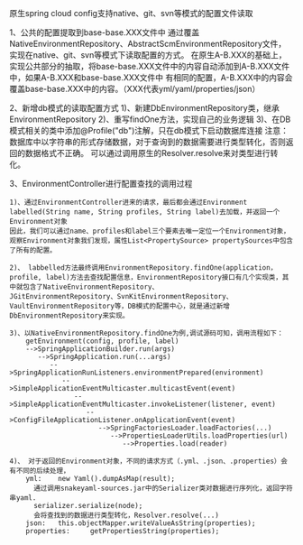 原生spring cloud config支持native、git、svn等模式的配置文件读取

1、公共的配置提取到base-base.XXX文件中
    通过覆盖NativeEnvironmentRepository、AbstractScmEnvironmentRepository文件，实现在native、git、svn等模式下读取配置的方式。
在原生A-B.XXX的基础上，实现公共部分的抽取，将base-base.XXX文件中的内容自动添加到A-B.XXX文件中，如果A-B.XXX和base-base.XXX文件中
有相同的配置，A-B.XXX中的内容会覆盖base-base.XXX中的内容。（XXX代表yml/yaml/properties/json）

2、新增db模式的读取配置方式
    1)、新建DbEnvironmentRepository类，继承EnvironmentRepository
    2)、重写findOne方法，实现自己的业务逻辑
    3)、在DB模式相关的类中添加@Profile("db")注解，只在db模式下启动数据库连接
注意：数据库中以字符串的形式存储数据，对于查询到的数据需要进行类型转化，否则返回的数据格式不正确。
   可以通过调用原生的Resolver.resolve来对类型进行转化。
   
3、EnvironmentController进行配置查找的调用过程
    
    1)、通过EnvironmentController进来的请求，最后都会通过Environment labelled(String name, String profiles, String label)去加载，并返回一个Environment对象
    因此，我们可以通过name、profiles和label三个要素去唯一定位一个Environment对象，观察Environment对象我们发现，属性List<PropertySource> propertySources中包含了所有的配置。
    
    2)、 labbelled方法最终调用EnvironmentRepository.findOne(application，profile, label)方法去查找配置信息，EnvironmentRepository接口有几个实现类，其中就包含了NativeEnvironmentRepository、
    JGitEnvironmentRepository、SvnKitEnvironmentRepository、VaultEnvironmentRepository等，DB模式的配置中心，就是通过新增DbEnvironmentRepository来实现。
    
    3)、以NativeEnvironmentRepository.findOne为例,调试源码可知，调用流程如下：
        getEnvironment(config, profile, label)
        -->SpringApplicationBuilder.run(args)
           -->SpringApplication.run(...args)
              -->SpringApplicationRunListeners.environmentPrepared(environment)
                 -->SimpleApplicationEventMulticaster.multicastEvent(event)
                    -->SimpleApplicationEventMulticaster.invokeListener(listener, event)
                       -->ConfigFileApplicationListener.onApplicationEvent(event)
                          -->SpringFactoriesLoader.loadFactories(...)
                             -->PropertiesLoaderUtils.loadProperties(url)
                                -->Properties.load(reader)
        
    4)、 对于返回的Environment对象，不同的请求方式（.yml、.json、.properties）会有不同的后续处理，
        yml:    new Yaml().dumpAsMap(result);
          通过调用snakeyaml-sources.jar中的Serializer类对数据进行序列化，返回字符串yaml.
          serializer.serialize(node);
          会将查找到的数据进行类型转化，Resolver.resolve(...)
        json:   this.objectMapper.writeValueAsString(properties);
        properties:     getPropertiesString(properties);
        